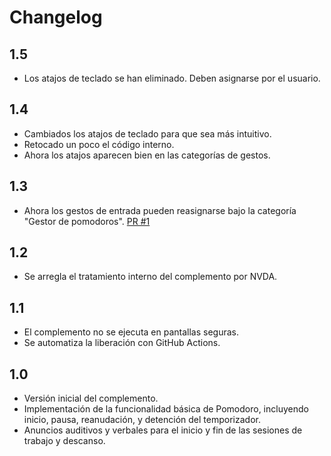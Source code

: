 # Changelog
## 1.5
- Los atajos de teclado se han eliminado. Deben asignarse por el usuario.

## 1.4
- Cambiados los atajos de teclado para que sea más intuitivo.
- Retocado un poco el código interno.
- Ahora los atajos aparecen bien en las categorías de gestos.

## 1.3
- Ahora los gestos de entrada pueden reasignarse bajo la categoría "Gestor de pomodoros". [PR #1](https://github.com/jpavonabian/Gestor-de-Pomodoros/pull/1)

## 1.2
- Se arregla el tratamiento interno del complemento por NVDA.

## 1.1
- El complemento no se ejecuta en pantallas seguras.
- Se automatiza la liberación con GitHub Actions.

## 1.0

- Versión inicial del complemento.
- Implementación de la funcionalidad básica de Pomodoro, incluyendo inicio, pausa, reanudación, y detención del temporizador.
- Anuncios auditivos y verbales para el inicio y fin de las sesiones de trabajo y descanso.
